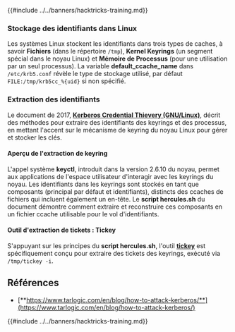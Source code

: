 {{#include ../../banners/hacktricks-training.md}}

### Stockage des identifiants dans Linux

Les systèmes Linux stockent les identifiants dans trois types de caches, à savoir **Fichiers** (dans le répertoire `/tmp`), **Kernel Keyrings** (un segment spécial dans le noyau Linux) et **Mémoire de Processus** (pour une utilisation par un seul processus). La variable **default_ccache_name** dans `/etc/krb5.conf` révèle le type de stockage utilisé, par défaut `FILE:/tmp/krb5cc_%{uid}` si non spécifié.

### Extraction des identifiants

Le document de 2017, [**Kerberos Credential Thievery (GNU/Linux)**](https://www.delaat.net/rp/2016-2017/p97/report.pdf), décrit des méthodes pour extraire des identifiants des keyrings et des processus, en mettant l'accent sur le mécanisme de keyring du noyau Linux pour gérer et stocker les clés.

#### Aperçu de l'extraction de keyring

L'appel système **keyctl**, introduit dans la version 2.6.10 du noyau, permet aux applications de l'espace utilisateur d'interagir avec les keyrings du noyau. Les identifiants dans les keyrings sont stockés en tant que composants (principal par défaut et identifiants), distincts des ccaches de fichiers qui incluent également un en-tête. Le **script hercules.sh** du document démontre comment extraire et reconstruire ces composants en un fichier ccache utilisable pour le vol d'identifiants.

#### Outil d'extraction de tickets : Tickey

S'appuyant sur les principes du **script hercules.sh**, l'outil [**tickey**](https://github.com/TarlogicSecurity/tickey) est spécifiquement conçu pour extraire des tickets des keyrings, exécuté via `/tmp/tickey -i`.

## Références

- [**https://www.tarlogic.com/en/blog/how-to-attack-kerberos/**](https://www.tarlogic.com/en/blog/how-to-attack-kerberos/)

{{#include ../../banners/hacktricks-training.md}}
